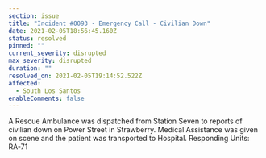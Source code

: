 ```yaml
---
section: issue
title: "Incident #0093 - Emergency Call - Civilian Down"
date: 2021-02-05T18:56:45.160Z
status: resolved
pinned: ""
current_severity: disrupted
max_severity: disrupted
duration: ""
resolved_on: 2021-02-05T19:14:52.522Z
affected:
  - South Los Santos
enableComments: false
---
```

A Rescue Ambulance was dispatched from Station Seven to reports of civilian down on Power Street in Strawberry. Medical Assistance was given on scene and the patient was transported to Hospital.
Responding Units: RA-71